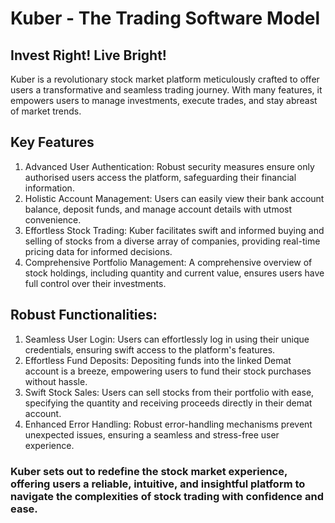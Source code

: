# Kuber - The Trading Software Model
## Invest Right! Live Bright!
Kuber is a revolutionary stock market platform meticulously crafted to offer users a transformative and seamless trading journey. With many features, it empowers users to manage investments, execute trades, and stay abreast of market trends.
## Key Features
1. Advanced User Authentication: Robust security measures ensure only authorised users access the platform, safeguarding their financial information.
2. Holistic Account Management: Users can easily view their bank account balance, deposit funds, and manage account details with utmost convenience.
3. Effortless Stock Trading: Kuber facilitates swift and informed buying and selling of stocks from a diverse array of companies, providing real-time pricing data for informed decisions.
4. Comprehensive Portfolio Management: A comprehensive overview of stock holdings, including quantity and current value, ensures users have full control over their investments.
## Robust Functionalities:
1. Seamless User Login: Users can effortlessly log in using their unique credentials, ensuring swift access to the platform's features.
2. Effortless Fund Deposits: Depositing funds into the linked Demat account is a breeze, empowering users to fund their stock purchases without hassle.
3. Swift Stock Sales: Users can sell stocks from their portfolio with ease, specifying the quantity and receiving proceeds directly in their demat account.
4. Enhanced Error Handling: Robust error-handling mechanisms prevent unexpected issues, ensuring a seamless and stress-free user experience.

### Kuber sets out to redefine the stock market experience, offering users a reliable, intuitive, and insightful platform to navigate the complexities of stock trading with confidence and ease.

